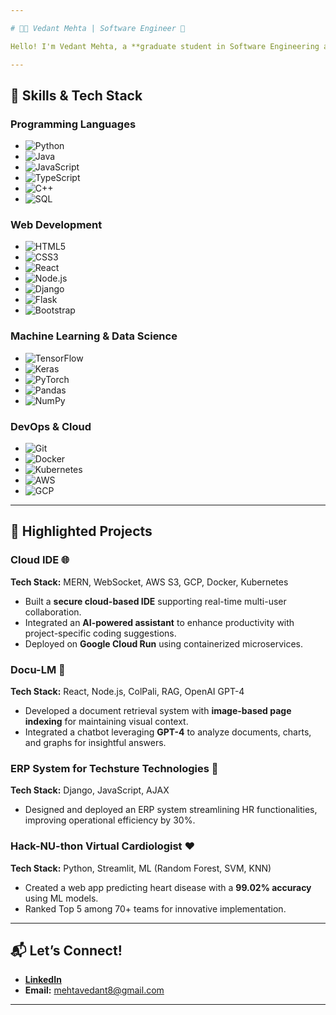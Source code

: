 ```yaml
---

# 👨‍💻 Vedant Mehta | Software Engineer 🚀  

Hello! I'm Vedant Mehta, a **graduate student in Software Engineering at San Jose State University** 🎓, passionate about solving real-world problems with efficient and innovative software solutions. With hands-on experience in full-stack development, cloud systems, and machine learning, I enjoy exploring the intersections of technology to create impactful projects.  

---
```


## 💼 Skills & Tech Stack  

### **Programming Languages**  
- ![Python](https://img.shields.io/badge/-Python-3776AB?logo=python&logoColor=white)  
- ![Java](https://img.shields.io/badge/-Java-007396?logo=java&logoColor=white)  
- ![JavaScript](https://img.shields.io/badge/-JavaScript-F7DF1E?logo=javascript&logoColor=black)  
- ![TypeScript](https://img.shields.io/badge/-TypeScript-3178C6?logo=typescript&logoColor=white)  
- ![C++](https://img.shields.io/badge/-C++-00599C?logo=cplusplus&logoColor=white)  
- ![SQL](https://img.shields.io/badge/-SQL-003B57?logo=postgresql&logoColor=white)  

### **Web Development**  
- ![HTML5](https://img.shields.io/badge/-HTML5-E34F26?logo=html5&logoColor=white)  
- ![CSS3](https://img.shields.io/badge/-CSS3-1572B6?logo=css3&logoColor=white)  
- ![React](https://img.shields.io/badge/-React-61DAFB?logo=react&logoColor=black)  
- ![Node.js](https://img.shields.io/badge/-Node.js-339933?logo=node.js&logoColor=white)  
- ![Django](https://img.shields.io/badge/-Django-092E20?logo=django&logoColor=white)  
- ![Flask](https://img.shields.io/badge/-Flask-000000?logo=flask&logoColor=white)  
- ![Bootstrap](https://img.shields.io/badge/-Bootstrap-7952B3?logo=bootstrap&logoColor=white)  

### **Machine Learning & Data Science**  
- ![TensorFlow](https://img.shields.io/badge/-TensorFlow-FF6F00?logo=tensorflow&logoColor=white)  
- ![Keras](https://img.shields.io/badge/-Keras-D00000?logo=keras&logoColor=white)  
- ![PyTorch](https://img.shields.io/badge/-PyTorch-EE4C2C?logo=pytorch&logoColor=white)  
- ![Pandas](https://img.shields.io/badge/-Pandas-150458?logo=pandas&logoColor=white)  
- ![NumPy](https://img.shields.io/badge/-NumPy-013243?logo=numpy&logoColor=white)  

### **DevOps & Cloud**  
- ![Git](https://img.shields.io/badge/-Git-F05032?logo=git&logoColor=white)  
- ![Docker](https://img.shields.io/badge/-Docker-2496ED?logo=docker&logoColor=white)  
- ![Kubernetes](https://img.shields.io/badge/-Kubernetes-326CE5?logo=kubernetes&logoColor=white)  
- ![AWS](https://img.shields.io/badge/-AWS-232F3E?logo=amazon-aws&logoColor=white)  
- ![GCP](https://img.shields.io/badge/-GCP-4285F4?logo=google-cloud&logoColor=white)  

---

## 📂 Highlighted Projects  

### **Cloud IDE** 🌐  
**Tech Stack:** MERN, WebSocket, AWS S3, GCP, Docker, Kubernetes  
- Built a **secure cloud-based IDE** supporting real-time multi-user collaboration.  
- Integrated an **AI-powered assistant** to enhance productivity with project-specific coding suggestions.  
- Deployed on **Google Cloud Run** using containerized microservices.  

### **Docu-LM** 📑  
**Tech Stack:** React, Node.js, ColPali, RAG, OpenAI GPT-4  
- Developed a document retrieval system with **image-based page indexing** for maintaining visual context.  
- Integrated a chatbot leveraging **GPT-4** to analyze documents, charts, and graphs for insightful answers.  

### **ERP System for Techsture Technologies** 🏢  
**Tech Stack:** Django, JavaScript, AJAX  
- Designed and deployed an ERP system streamlining HR functionalities, improving operational efficiency by 30%.  

### **Hack-NU-thon Virtual Cardiologist** ❤️  
**Tech Stack:** Python, Streamlit, ML (Random Forest, SVM, KNN)  
- Created a web app predicting heart disease with a **99.02% accuracy** using ML models.  
- Ranked Top 5 among 70+ teams for innovative implementation.  

---

## 📬 Let’s Connect!  

- **[LinkedIn](https://www.linkedin.com/in/vedantmehta14/)**  
- **Email:** mehtavedant8@gmail.com  

---
